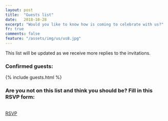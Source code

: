 ```yaml
---
layout: post
title:  "Guests list"
date:   2018-10-28
excerpt: "Would you like to know how is coming to celebrate with us?"
fr: true
comments: false
feature: "/assets/img/us/us8.jpg"
---
```


This list will be updated as we receive more replies to the invitations.


### Confirmed guests:

{% include guests.html %}

### Are you not on this list and think you should be? Fill in this RSVP form:
<br/>
<a href="https://helena-benoit.github.io//rsvp-fr/" class="btn zoombtn"> RSVP </a>
